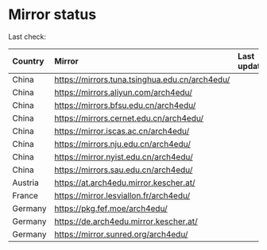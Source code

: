 <script src="./time.js"></script>
# Mirror status
Last check: <script type="text/javascript">localize(1728483646.237967);</script>

|Country|Mirror|Last update|
|:------|:-----|:----------|
|China|https://mirrors.tuna.tsinghua.edu.cn/arch4edu/|<script type="text/javascript">localize(1728456502);</script>|
|China|https://mirrors.aliyun.com/arch4edu/|<script type="text/javascript">localize(1728456502);</script>|
|China|https://mirrors.bfsu.edu.cn/arch4edu/|<script type="text/javascript">localize(1728456502);</script>|
|China|https://mirrors.cernet.edu.cn/arch4edu/|<script type="text/javascript">localize(1728456502);</script>|
|China|https://mirror.iscas.ac.cn/arch4edu/|<script type="text/javascript">localize(1728456502);</script>|
|China|https://mirrors.nju.edu.cn/arch4edu/|<script type="text/javascript">localize(1728369811);</script>|
|China|https://mirror.nyist.edu.cn/arch4edu/|<script type="text/javascript">localize(1728369811);</script>|
|China|https://mirrors.sau.edu.cn/arch4edu/|<script type="text/javascript">localize(1728456502);</script>|
|Austria|https://at.arch4edu.mirror.kescher.at/|<script type="text/javascript">localize(1728456502);</script>|
|France|https://mirror.lesviallon.fr/arch4edu/|<script type="text/javascript">localize(1728456502);</script>|
|Germany|https://pkg.fef.moe/arch4edu/|<script type="text/javascript">localize(1728456502);</script>|
|Germany|https://de.arch4edu.mirror.kescher.at/|<script type="text/javascript">localize(1728456502);</script>|
|Germany|https://mirror.sunred.org/arch4edu/|<script type="text/javascript">localize(1728456502);</script>|

<script src="./tablefilter/tablefilter.js"></script>
<script src="./table.js"></script>